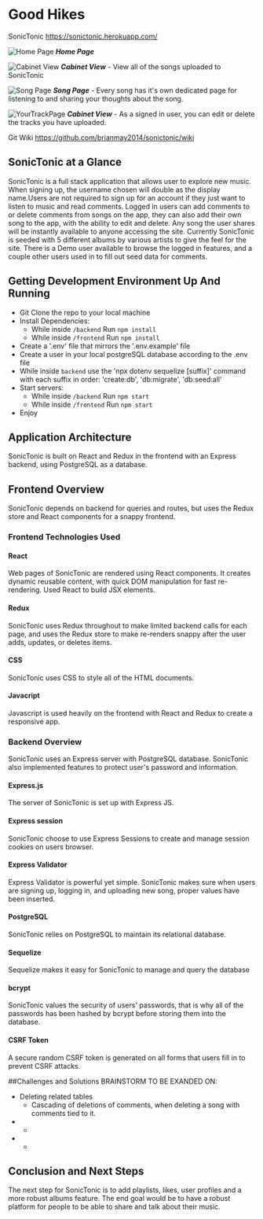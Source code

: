 # Good Hikes

SonicTonic https://sonictonic.herokuapp.com/

![Home Page](readmeimages/Homepage.png) **_Home Page_**

![Cabinet View](readmeimages/CabinetView.png) **_Cabinet View_** - View all of the songs uploaded to SonicTonic

![Song Page](readmeimages/SongPage.png) **_Song Page_** - Every song has it's own dedicated page for listening to and sharing your thoughts about the song.

![YourTrackPage](readmeimages/YourTrackPage.png) **_Cabinet View_** - As a signed in user, you can edit or delete the tracks you have uploaded.


Git Wiki https://github.com/brianmay2014/sonictonic/wiki

## SonicTonic at a Glance

SonicTonic is a full stack application that allows user to explore new music. When signing up, the username chosen will double as the display name.Users are not required to sign up for an account if they just want to listen to music and read comments. Logged in users can add comments to or delete comments from songs on the app, they can also add their own song to the app, with the ability to edit and delete. Any song the user shares will be instantly available to anyone accessing the site. Currently SonicTonic is seeded with 5 different albums by various artists to give the feel for the site.  There is a Demo user available to browse the logged in features, and a couple other users used in to fill out seed data for comments.

## Getting Development Environment Up And Running
- Git Clone the repo to your local machine
- Install Dependencies:
  - While inside `/backend` Run `npm install`
  - While inside `/frontend` Run `npm install`
- Create a '.env' file that mirrors the '.env.example' file
- Create a user in your local postgreSQL database according to the .env file
- While inside `backend` use the 'npx dotenv sequelize [suffix]' command with each suffix in order: 'create:db', 'db:migrate', 'db:seed:all'
- Start servers:
  - While inside `/backend` Run `npm start`
  - While inside `/frontend` Run `npm start`
- Enjoy

## Application Architecture

SonicTonic is built on React and Redux in the frontend with an Express backend, using PostgreSQL as a database.

## Frontend Overview

SonicTonic depends on backend for queries and routes, but uses the Redux store and React components for a snappy frontend.

### Frontend Technologies Used

#### React

Web pages of SonicTonic are rendered using React components. It creates dynamic reusable content, with quick DOM manipulation for fast re-rendering. Used React to build JSX elements.

#### Redux

SonicTonic uses Redux throughout to make limited backend calls for each page, and uses the Redux store to make re-renders snappy after the user adds, updates, or deletes items.

#### CSS

SonicTonic uses CSS to style all of the HTML documents.

#### Javacript

Javascript is used heavily on the frontend with React and Redux to create a responsive app.

### Backend Overview

SonicTonic uses an Express server with PostgreSQL database. SonicTonic also implemented features to protect user's password and information.

#### Express.js

The server of SonicTonic is set up with Express JS.

#### Express session

SonicTonic choose to use Express Sessions to create and manage session cookies on users browser.

#### Express Validator

Express Validator is powerful yet simple. SonicTonic makes sure when users are signing up, logging in, and uploading new song, proper values have been inserted.

#### PostgreSQL

SonicTonic relies on PostgreSQL to maintain its relational database.

#### Sequelize

Sequelize makes it easy for SonicTonic to manage and query the database

#### bcrypt

SonicTonic values the security of users' passwords, that is why all of the passwords has been hashed by bcrypt before storing them into the database.

#### CSRF Token

A secure random CSRF token is generated on all forms that users fill in to prevent CSRF attacks.

##Challenges and Solutions
BRAINSTORM TO BE EXANDED ON: 
- Deleting related tables
  - Cascading of deletions of comments, when deleting a song with comments tied to it.
- 
  - 
- 
  - 




## Conclusion and Next Steps

The next step for SonicTonic is to add playlists, likes, user profiles and a more robust albums feature. The end goal would be to have a robust platform for people to be able to share and talk about their music.